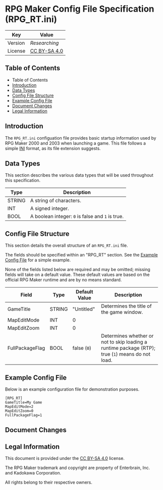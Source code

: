 # RPG Maker Config File Specification (RPG_RT.ini)
| Key | Value |
| --- | --- |
| Version | _Researching_ |
| License | [CC BY-SA 4.0](http://creativecommons.org/licenses/by-sa/4.0/) |

## Table of Contents
* Table of Contents
* [Introduction](#introduction)
* [Data Types](#data-types)
* [Config File Structure](#config-file-structure)
* [Example Config File](#example-config-file)
* [Document Changes](#document-changes)
* [Legal Information](#legal-information)

## Introduction
The `RPG_RT.ini` configuation file provides basic startup information used by RPG Maker 2000 and 2003 when launching a game. This file follows a simple [INI](https://en.wikipedia.org/wiki/INI_file) format, as its file extension suggests.

## Data Types
This section describes the various data types that will be used throughout this specification.

| Type | Description |
| --- | --- |
| STRING | A string of characters. |
| INT | A signed integer. |
| BOOL | A boolean integer: `0` is false and `1` is true. |

## Config File Structure
This section details the overall structure of an `RPG_RT.ini` file.

The fields should be specified within an "RPG_RT" section. See the [Example Config File](#example-config-file) for a simple example.

None of the fields listed below are required and may be omitted; missing fields will take on a default value. These default values are based on the official RPG Maker runtime and are by no means standard.

| Field | Type | Default Value | Description |
| --- | --- | --- | --- |
| GameTitle | STRING | "Untitled" | Determines the title of the game window. |
| MapEditMode | INT | 0 | |
| MapEditZoom | INT | 0 | |
| FullPackageFlag | BOOL | false (`0`) | Determines whether or not to skip loading a runtime package (RTP); true (`1`) means do not load. |

## Example Config File
Below is an example configuration file for demonstration purposes.

```
[RPG_RT]
GameTitle=My Game
MapEditMode=2
MapEditZoom=0
FullPackageFlag=1
```

## Document Changes

## Legal Information
This document is provided under the [CC BY-SA 4.0](http://creativecommons.org/licenses/by-sa/4.0/) license.

The RPG Maker trademark and copyright are property of Enterbrain, Inc. and Kadokawa Corporation.

All rights belong to their respective owners.
